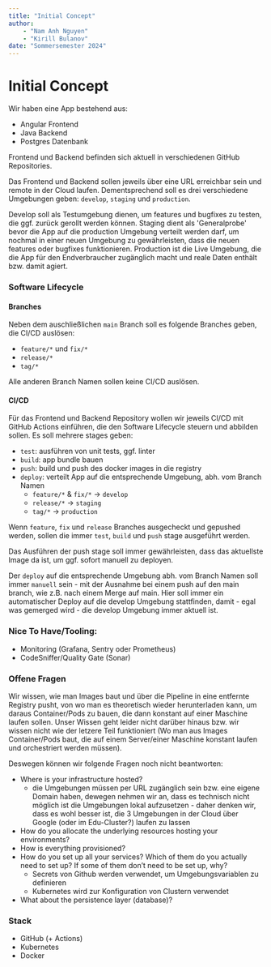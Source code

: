 ```yaml
---
title: "Initial Concept"
author:
    - "Nam Anh Nguyen"
    - "Kirill Bulanov"
date: "Sommersemester 2024"
---	
```


# Initial Concept

Wir haben eine App bestehend aus:
- Angular Frontend
- Java Backend
- Postgres Datenbank

Frontend und Backend befinden sich aktuell in verschiedenen GitHub Repositories.

Das Frontend und Backend sollen jeweils über eine URL erreichbar sein und remote in der Cloud laufen. Dementsprechend soll es drei verschiedene Umgebungen geben: `develop`, `staging` und `production`.

Develop soll als Testumgebung dienen, um features und bugfixes zu testen, die ggf. zurück gerollt werden können.
Staging dient als 'Generalprobe' bevor die App auf die production Umgebung verteilt werden darf, um nochmal in einer neuen Umgebung zu gewährleisten, dass die neuen features oder bugfixes funktionieren.
Production ist die Live Umgebung, die die App für den Endverbraucher zugänglich macht und reale Daten enthält bzw. damit agiert.

### Software Lifecycle

#### Branches
Neben dem auschließlichen `main` Branch soll es folgende Branches geben, die CI/CD auslösen:
- `feature/*` und `fix/*`
- `release/*`
- `tag/*`

Alle anderen Branch Namen sollen keine CI/CD auslösen.

#### CI/CD

Für das Frontend und Backend Repository wollen wir jeweils CI/CD mit GitHub Actions einführen, die den Software Lifecycle steuern und abbilden sollen. Es soll mehrere stages geben:
- `test`: ausführen von unit tests, ggf. linter
- `build`: app bundle bauen
- `push`: build und push des docker images in die registry
- `deploy`: verteilt App auf die entsprechende Umgebung, abh. vom Branch Namen
    - `feature/*` & `fix/*` -> `develop`
    - `release/*` -> `staging`
    - `tag/*` -> `production`

Wenn `feature`, `fix` und `release` Branches ausgecheckt und gepushed werden, sollen die immer `test`, `build` und `push` stage ausgeführt werden.

Das Ausführen der push stage soll immer gewährleisten, dass das aktuellste Image da ist, um ggf. sofort manuell zu deployen.

Der `deploy` auf die entsprechende Umgebung abh. vom Branch Namen soll immer `manuell` sein - mit der Ausnahme bei einem push auf den main branch, wie z.B. nach einem Merge auf main. Hier soll immer ein automatischer Deploy auf die develop Umgebung stattfinden, damit - egal was gemerged wird - die develop Umgebung immer aktuell ist.


### Nice To Have/Tooling:
<!-- - Dependency Bot (Dependabot für GitHub) -->
- Monitoring (Grafana, Sentry oder Prometheus)
- CodeSniffer/Quality Gate (Sonar)

### Offene Fragen
Wir wissen, wie man Images baut und über die Pipeline in eine entfernte Registry pusht, von wo man es theoretisch wieder herunterladen kann, um daraus Container/Pods zu bauen, die dann konstant auf einer Maschine laufen sollen. Unser Wissen geht leider nicht darüber hinaus bzw. wir wissen nicht wie der letzere Teil funktioniert (Wo man aus Images Container/Pods baut, die auf einem Server/einer Maschine konstant laufen und orchestriert werden müssen).

Deswegen können wir folgende Fragen noch nicht beantworten:
* Where is your infrastructure hosted?
    - die Umgebungen müssen per URL zugänglich sein bzw. eine eigene Domain haben, dewegen nehmen wir an, dass es technisch nicht möglich ist die Umgebungen lokal aufzusetzen - daher denken wir, dass es wohl besser ist, die 3 Umgebungen in der Cloud über Google (oder im Edu-Cluster?) laufen zu lassen
* How do you allocate the underlying resources hosting your environments?
* How is everything provisioned?
* How do you set up all your services? Which of them do you actually need to set up? If some of them don’t need to be set up, why?
    - Secrets von Github werden verwendet, um Umgebungsvariablen zu definieren
    - Kubernetes wird zur Konfiguration von Clustern verwendet
* What about the persistence layer (database)?

### Stack

- GitHub (+ Actions)
- Kubernetes
- Docker